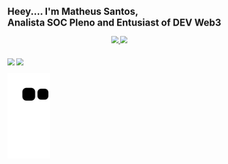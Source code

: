## Heey.... I'm Matheus Santos, <br>Analista SOC Pleno and Entusiast of DEV Web3 

<div align="center">
  <a href="https://matheussantsjjj">
  <img height="180em" src="https://github-readme-stats.vercel.app/api?username=matheussantsjjj&show_icons=true&theme=midnight-purple&include_all_commits=true&count_private=true"/>
  <img height="180em" src="https://github-readme-stats.vercel.app/api/top-langs/?username=matheussantsjjj&layout=compact&langs_count=7&theme=midnight-purple"/>
</div>
<div style="display: inline_block"><br>
  
  
</div>
  
  
 
<div> 

  <a href = "mailto:matheussantosjjj@gmail.com"><img src="https://img.shields.io/badge/-Gmail-%23333?style=for-the-badge&logo=gmail&logoColor=white" target="_blank"></a>
  <a href="https://www.linkedin.com/in/matheussants" target="_blank"><img src="https://img.shields.io/badge/-LinkedIn-%230077B5?style=for-the-badge&logo=linkedin&logoColor=white" target="_blank"></a> 
 
  ![Snake animation](https://github.com/rafaballerini/rafaballerini/blob/output/github-contribution-grid-snake.svg)
 
</div>
